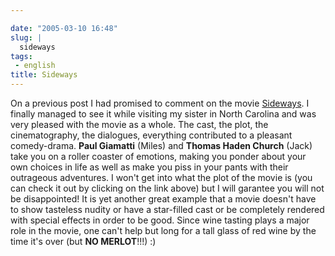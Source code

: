 ```yaml
---

date: "2005-03-10 16:48"
slug: |
  sideways
tags:
 - english
title: Sideways
---
```


On a previous post I had promised to comment on the movie
[Sideways](http://www.imdb.com/title/tt0375063/). I finally managed to
see it while visiting my sister in North Carolina and was very pleased
with the movie as a whole. The cast, the plot, the cinematography, the
dialogues, everything contributed to a pleasant comedy-drama. **Paul
Giamatti** (Miles) and **Thomas Haden Church** (Jack) take you on a
roller coaster of emotions, making you ponder about your own choices in
life as well as make you piss in your pants with their outrageous
adventures. I won't get into what the plot of the movie is (you can
check it out by clicking on the link above) but I will garantee you will
not be disappointed! It is yet another great example that a movie
doesn't have to show tasteless nudity or have a star-filled cast or be
completely rendered with special effects in order to be good. Since wine
tasting plays a major role in the movie, one can't help but long for a
tall glass of red wine by the time it's over (but **NO MERLOT**!!!) :)
